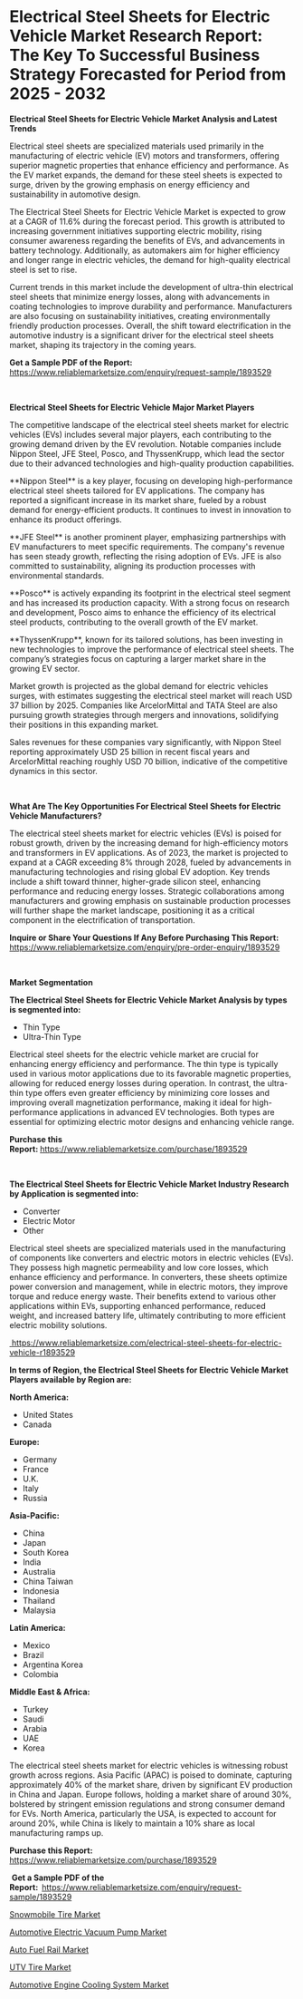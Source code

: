 <p><h1>Electrical Steel Sheets for Electric Vehicle Market Research Report: The Key To Successful Business Strategy Forecasted for Period from 2025 - 2032</h1></p><p><strong>Electrical Steel Sheets for Electric Vehicle Market Analysis and Latest Trends</strong></p>
<p><p>Electrical steel sheets are specialized materials used primarily in the manufacturing of electric vehicle (EV) motors and transformers, offering superior magnetic properties that enhance efficiency and performance. As the EV market expands, the demand for these steel sheets is expected to surge, driven by the growing emphasis on energy efficiency and sustainability in automotive design.</p><p>The Electrical Steel Sheets for Electric Vehicle Market is expected to grow at a CAGR of 11.6% during the forecast period. This growth is attributed to increasing government initiatives supporting electric mobility, rising consumer awareness regarding the benefits of EVs, and advancements in battery technology. Additionally, as automakers aim for higher efficiency and longer range in electric vehicles, the demand for high-quality electrical steel is set to rise.</p><p>Current trends in this market include the development of ultra-thin electrical steel sheets that minimize energy losses, along with advancements in coating technologies to improve durability and performance. Manufacturers are also focusing on sustainability initiatives, creating environmentally friendly production processes. Overall, the shift toward electrification in the automotive industry is a significant driver for the electrical steel sheets market, shaping its trajectory in the coming years.</p></p>
<p><strong>Get a Sample PDF of the Report:&nbsp;</strong> <a href="https://www.reliablemarketsize.com/enquiry/request-sample/1893529?utm_campaign=2034&utm_medium=2&utm_source=Github&utm_content=ia&utm_term=04022025&utm_id=electrical-steel-sheets-for-electric-vehicle">https://www.reliablemarketsize.com/enquiry/request-sample/1893529</a></p>
<p>&nbsp;</p>
<p><strong>Electrical Steel Sheets for Electric Vehicle Major Market Players</strong></p>
<p><p>The competitive landscape of the electrical steel sheets market for electric vehicles (EVs) includes several major players, each contributing to the growing demand driven by the EV revolution. Notable companies include Nippon Steel, JFE Steel, Posco, and ThyssenKrupp, which lead the sector due to their advanced technologies and high-quality production capabilities.</p><p>**Nippon Steel** is a key player, focusing on developing high-performance electrical steel sheets tailored for EV applications. The company has reported a significant increase in its market share, fueled by a robust demand for energy-efficient products. It continues to invest in innovation to enhance its product offerings.</p><p>**JFE Steel** is another prominent player, emphasizing partnerships with EV manufacturers to meet specific requirements. The company's revenue has seen steady growth, reflecting the rising adoption of EVs. JFE is also committed to sustainability, aligning its production processes with environmental standards.</p><p>**Posco** is actively expanding its footprint in the electrical steel segment and has increased its production capacity. With a strong focus on research and development, Posco aims to enhance the efficiency of its electrical steel products, contributing to the overall growth of the EV market.</p><p>**ThyssenKrupp**, known for its tailored solutions, has been investing in new technologies to improve the performance of electrical steel sheets. The company’s strategies focus on capturing a larger market share in the growing EV sector.</p><p>Market growth is projected as the global demand for electric vehicles surges, with estimates suggesting the electrical steel market will reach USD 37 billion by 2025. Companies like ArcelorMittal and TATA Steel are also pursuing growth strategies through mergers and innovations, solidifying their positions in this expanding market.</p><p>Sales revenues for these companies vary significantly, with Nippon Steel reporting approximately USD 25 billion in recent fiscal years and ArcelorMittal reaching roughly USD 70 billion, indicative of the competitive dynamics in this sector.</p></p>
<p>&nbsp;</p>
<p><strong>What Are The Key Opportunities For Electrical Steel Sheets for Electric Vehicle Manufacturers?</strong></p>
<p><p>The electrical steel sheets market for electric vehicles (EVs) is poised for robust growth, driven by the increasing demand for high-efficiency motors and transformers in EV applications. As of 2023, the market is projected to expand at a CAGR exceeding 8% through 2028, fueled by advancements in manufacturing technologies and rising global EV adoption. Key trends include a shift toward thinner, higher-grade silicon steel, enhancing performance and reducing energy losses. Strategic collaborations among manufacturers and growing emphasis on sustainable production processes will further shape the market landscape, positioning it as a critical component in the electrification of transportation.</p></p>
<p><strong>Inquire or Share Your Questions If Any Before Purchasing This Report:</strong> <a href="https://www.reliablemarketsize.com/enquiry/pre-order-enquiry/1893529?utm_campaign=2034&utm_medium=2&utm_source=Github&utm_content=ia&utm_term=04022025&utm_id=electrical-steel-sheets-for-electric-vehicle">https://www.reliablemarketsize.com/enquiry/pre-order-enquiry/1893529</a></p>
<p>&nbsp;</p>
<p><strong>Market Segmentation</strong></p>
<p><strong>The Electrical Steel Sheets for Electric Vehicle Market Analysis by types is segmented into:</strong></p>
<p><ul><li>Thin Type</li><li>Ultra-Thin Type</li></ul></p>
<p><p>Electrical steel sheets for the electric vehicle market are crucial for enhancing energy efficiency and performance. The thin type is typically used in various motor applications due to its favorable magnetic properties, allowing for reduced energy losses during operation. In contrast, the ultra-thin type offers even greater efficiency by minimizing core losses and improving overall magnetization performance, making it ideal for high-performance applications in advanced EV technologies. Both types are essential for optimizing electric motor designs and enhancing vehicle range.</p></p>
<p><strong>Purchase this Report:&nbsp;</strong><a href="https://www.reliablemarketsize.com/purchase/1893529?utm_campaign=2034&utm_medium=2&utm_source=Github&utm_content=ia&utm_term=04022025&utm_id=electrical-steel-sheets-for-electric-vehicle">https://www.reliablemarketsize.com/purchase/1893529</a></p>
<p>&nbsp;</p>
<p><strong>The Electrical Steel Sheets for Electric Vehicle Market Industry Research by Application is segmented into:</strong></p>
<p><ul><li>Converter</li><li>Electric Motor</li><li>Other</li></ul></p>
<p><p>Electrical steel sheets are specialized materials used in the manufacturing of components like converters and electric motors in electric vehicles (EVs). They possess high magnetic permeability and low core losses, which enhance efficiency and performance. In converters, these sheets optimize power conversion and management, while in electric motors, they improve torque and reduce energy waste. Their benefits extend to various other applications within EVs, supporting enhanced performance, reduced weight, and increased battery life, ultimately contributing to more efficient electric mobility solutions.</p></p>
<p><a href="https://www.reliablemarketsize.com/electrical-steel-sheets-for-electric-vehicle-r1893529?utm_campaign=2034&utm_medium=2&utm_source=Github&utm_content=ia&utm_term=04022025&utm_id=electrical-steel-sheets-for-electric-vehicle">&nbsp;https://www.reliablemarketsize.com/electrical-steel-sheets-for-electric-vehicle-r1893529</a></p>
<p><strong>In terms of Region, the Electrical Steel Sheets for Electric Vehicle Market Players available by Region are:</strong></p>
<p>
    <p> <strong> North America: </strong>
        <ul>
            <li>United States</li>
            <li>Canada</li>
        </ul>
        </p> 
    <p> <strong> Europe: </strong>
        <ul>
            <li>Germany</li>
            <li>France</li>
            <li>U.K.</li>
            <li>Italy</li>
            <li>Russia</li>
        </ul>
        </p> 
    <p> <strong> Asia-Pacific: </strong>
        <ul>
            <li>China</li>
            <li>Japan</li>
            <li>South Korea</li>
            <li>India</li>
            <li>Australia</li>
            <li>China Taiwan</li>
            <li>Indonesia</li>
            <li>Thailand</li>
            <li>Malaysia</li>
        </ul>
        </p> 
    <p> <strong> Latin America: </strong>
        <ul>
            <li>Mexico</li>
            <li>Brazil</li>
            <li>Argentina Korea</li>
            <li>Colombia</li>
        </ul>
        </p> 
    <p> <strong> Middle East & Africa: </strong>
        <ul>
            <li>Turkey</li>
            <li>Saudi</li>
            <li>Arabia</li>
            <li>UAE</li>
            <li>Korea</li>
        </ul>
    </p>
    </p>
<p><p>The electrical steel sheets market for electric vehicles is witnessing robust growth across regions. Asia Pacific (APAC) is poised to dominate, capturing approximately 40% of the market share, driven by significant EV production in China and Japan. Europe follows, holding a market share of around 30%, bolstered by stringent emission regulations and strong consumer demand for EVs. North America, particularly the USA, is expected to account for around 20%, while China is likely to maintain a 10% share as local manufacturing ramps up.</p></p>
<p><strong>Purchase this Report: </strong><a href="https://www.reliablemarketsize.com/purchase/1893529?utm_campaign=2034&utm_medium=2&utm_source=Github&utm_content=ia&utm_term=04022025&utm_id=electrical-steel-sheets-for-electric-vehicle">https://www.reliablemarketsize.com/purchase/1893529</a></p>
<p>&nbsp;<strong>Get a Sample PDF of the Report:&nbsp;&nbsp;</strong><a href="https://www.reliablemarketsize.com/enquiry/request-sample/1893529?utm_campaign=2034&utm_medium=2&utm_source=Github&utm_content=ia&utm_term=04022025&utm_id=electrical-steel-sheets-for-electric-vehicle">https://www.reliablemarketsize.com/enquiry/request-sample/1893529</a></p>
<p><strong></strong></p>
<p><p><a href="https://www.linkedin.com/pulse/aligning-strategies-snowmobile-tire-market-insights-stakeholders-ixpne?utm_campaign=2034&utm_medium=2&utm_source=Github&utm_content=ia&utm_term=04022025&utm_id=electrical-steel-sheets-for-electric-vehicle">Snowmobile Tire Market</a></p><p><a href="https://www.linkedin.com/pulse/automotive-electric-vacuum-pump-market-size-revenue-analysis-vumde?utm_campaign=2034&utm_medium=2&utm_source=Github&utm_content=ia&utm_term=04022025&utm_id=electrical-steel-sheets-for-electric-vehicle">Automotive Electric Vacuum Pump Market</a></p><p><a href="https://www.linkedin.com/pulse/unveiling-future-auto-fuel-rail-market-analysis-forecast-3usdc?utm_campaign=2034&utm_medium=2&utm_source=Github&utm_content=ia&utm_term=04022025&utm_id=electrical-steel-sheets-for-electric-vehicle">Auto Fuel Rail Market</a></p><p><a href="https://www.linkedin.com/pulse/utv-tire-market-trends-prediction-ofthe-cagr5from-2025-2032-1wiwe?utm_campaign=2034&utm_medium=2&utm_source=Github&utm_content=ia&utm_term=04022025&utm_id=electrical-steel-sheets-for-electric-vehicle">UTV Tire Market</a></p><p><a href="https://www.linkedin.com/pulse/future-trends-growth-prospects-automotive-engine-cooling-hfd1e?utm_campaign=2034&utm_medium=2&utm_source=Github&utm_content=ia&utm_term=04022025&utm_id=electrical-steel-sheets-for-electric-vehicle">Automotive Engine Cooling System Market</a></p></p>